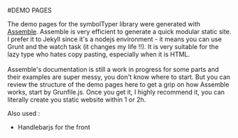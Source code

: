 #DEMO PAGES

The demo pages for the symbolTyper library were generated with [Assemble](http://assemble.io/). 
Assemble is very efficient to generate a quick modular static site. I prefer it to Jekyll since it's a nodejs environment - it means you can use Grunt and the watch task (it changes my life !!). It is very suitable for the lazy type who hates copy pasting, especially when it is HTML.
<br><br>
 Assemble's documentation is still a work in progress for some parts and their examples are super messy, you don't know where to start. But you can review the structure of the demo pages here to get a grip on how Assemble works, start by Grunfile.js. Once you get it, I highly recommend it, you can literally create you static website within 1 or 2h.

Also used : 
- Handlebarjs for the front
